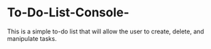 # To-Do-List-Console-
This is a simple to-do list that will allow the user to create, delete, and manipulate tasks.
